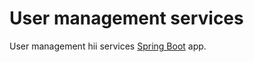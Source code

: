 # User management services


User management hii services [Spring Boot](http://projects.spring.io/spring-boot/) app.
